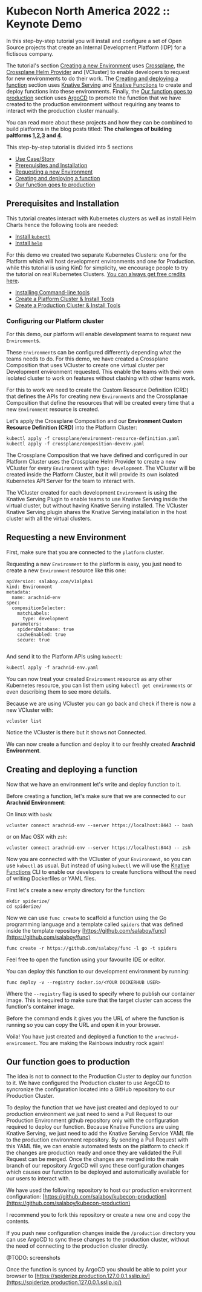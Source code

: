 # Kubecon North America 2022 :: Keynote Demo

In this step-by-step tutorial you will install and configure a set of Open Source projects that create an Internal Development Platform (IDP) for a fictisous company. 

The tutorial's section [Creating a new Environment]() uses [Crossplane](), the [Crossplane Helm Provider]() and [VCluster] to enable developers to request for new environments to do their work. The [Creating and deploying a function]() section uses [Knative Serving]() and [Knative Functions]() to create and deploy functions into these environments. Finally, the [Our function goes to production]() section uses [ArgoCD]() to promote the function that we have created to the production environment without requiring any teams to interact with the production cluster manually. 

You can read more about these projects and how they can be combined to build platforms in the  blog posts titled: **The challenges of building paltforms [1](),[2](),[3]() and [4]()**.

This step-by-step tutorial is divided into 5 sections
- [Use Case/Story](use-case.md)
- [Prerequisites and Installation]()
- [Requesting a new Environment]()
- [Creating and deploying a function]()
- [Our function goes to production]()


## Prerequisites and Installation 

This tutorial creates interact with Kubernetes clusters as well as install Helm Charts hence the following tools are needed: 
- [Install `kubectl`](https://kubernetes.io/docs/tasks/tools/)
- [Install `helm`](https://helm.sh/docs/intro/install/) 

For this demo we created two separate Kubernetes Clusters: one for the Platform which will host development environments and one for Production. while this tutorial is using KinD for simplicity, we encourage people to try the tutorial on real Kubernetes Clusters. [You can always get free credits here](https://github.com/learnk8s/free-kubernetes).

- [Installing Command-line tools](installing-clis.md)
- [Create a Platform Cluster & Install Tools](platform-cluster.md)
- [Create a Production Cluster & Install Tools](production-cluster.md)
  

### Configuring our Platform cluster

For this demo, our platform will enable development teams to request new `Environment`s.

These `Environment`s can be configured differently depending what the teams needs to do. For this demo, we have created a Crossplane Composition that uses VCluster to create one virtual cluster per Development environment requested. This enable the teams with their own isolated cluster to work on features without clashing with other teams work. 

For this to work we need to create the Custom Resource Definition (CRD) that defines the APIs for creating new `Environment`s and the Crossplanae Composition that define the resources that will be created every time that a new `Environment` resource is created. 

Let's apply the Crossplane Composition and our **Environment Custom Resource Definition (CRD)** into the Platform Cluster:
```
kubectl apply -f crossplane/environment-resource-definition.yaml
kubectl apply -f crossplane/composition-devenv.yaml
```

The Crossplane Composition that we have defined and configured in our Platform Cluster uses the Crossplane Helm Provider to create a new VCluster for every `Environment` with `type: development`. The VCluster will be created inside the Platform Cluster, but it will provide its own isolated Kubernetes API Server for the team to interact with. 

The VCluster created for each development `Environment` is using the Knative Serving Plugin to enable teams to use Knative Serving inside the virtual cluster, but without having Knative Serving installed. The VCluster Knative Serving plugin shares the Knative Serving installation in the host cluster with all the virtual clusters.

## Requesting a new Environment 

First, make sure that you are connected to the `platform` cluster.

Requesting a new `Environment` to the platform is easy, you just need to create a new `Environment` resource like this one: 

```
apiVersion: salaboy.com/v1alpha1
kind: Environment
metadata:
  name: arachnid-env
spec:
  compositionSelector:
    matchLabels:
      type: development
  parameters: 
    spidersDatabase: true
    cacheEnabled: true
    secure: true
    
```

And send it to the Platform APIs using `kubectl`:

```
kubectl apply -f arachnid-env.yaml
```

You can now treat your created `Environment` resource as any other Kubernetes resource, you can list them using `kubectl get environments` or even describing them to see more details. 

Because we are using VCluster you can go back and check if there is now a new VCluster with:

```
vcluster list 
```

Notice the VCluster is there but it shows not Connected.


We can now create a function and deploy it to our freshly created **Arachnid Environment**.

## Creating and deploying a function

Now that we have an environment let's write and deploy function to it.

Before creating a function, let's make sure that we are connected to our **Arachnid Environment**: 

On linux with `bash`:
```
vcluster connect arachnid-env --server https://localhost:8443 -- bash
```
or on Mac OSX with `zsh`:

```
vcluster connect arachnid-env --server https://localhost:8443 -- zsh
```

Now you are connected with the VCluster of your `Environment`, so you can use `kubectl` as usual. But instead of using `kubectl` we will use the [Knative Functions](https://github.com/knative/func) CLI to enable our developers to create functions without the need of writing Dockerfiles or YAML files. 

First let's create a new empty directory for the function:
```
mkdir spiderize/
cd spiderize/
```
Now we can use `func create` to scaffold a function using the Go programming language and a template called `spiders` that was defined inside the template repository [https://github.com/salaboy/func](https://github.com/salaboy/func)
```
func create -r https://github.com/salaboy/func -l go -t spiders
```

Feel free to open the function using your favourite IDE or editor.

You can deploy this function to our development environment by running: 

```
func deploy -v --registry docker.io/<YOUR DOCKERHUB USER>
```

Where the `--registry` flag is used to specify where to publish our container image. This is required to make sure that the target cluster can access the function's container image.

Before the command ends it gives you the URL of where the function is running so you can copy the URL and open it in your browser.


Voila! You have just created and deployed a function to the `arachnid-environment`. 
You are making the Rainbows industry rock again!


## Our function goes to production

The idea is not to connect to the Production Cluster to deploy our function to it. We have configured the Production cluster to use ArgoCD to syncronize the configuration located into a GitHub repository to our Production Cluster. 

To deploy the function that we have just created and deployed to our production environment we just need to send a Pull Request to our Production Environment github repository only with the configuration required to deploy our function. Because Knative Functions are using Knative Serving, we just need to add the Knative Serving Service YAML file to the production environment repository. By sending a Pull Request with this YAML file, we can enable automated tests on the platform to check if the changes are production ready and once they are validated the Pull Request can be merged. Once the changes are merged into the main branch of our repository ArgoCD will sync these configuration changes which causes our function to be deployed and automatically available for our users to interact with. 

We have used the following repository to host our production environment configuration: 
[https://github.com/salaboy/kubecon-production](https://github.com/salaboy/kubecon-production)

I recommend you to fork this repository or create a new one and copy the contents. 

If you push new configuration changes inside the `/production` directory you can use ArgoCD to sync these changes to the production cluster, without the need of connecting to the production cluster directly. 

@TODO: screenshots

Once the function is synced by ArgoCD you should be able to point your browser to [https://spiderize.production.127.0.0.1.sslip.io/](https://spiderize.production.127.0.0.1.sslip.io/)


